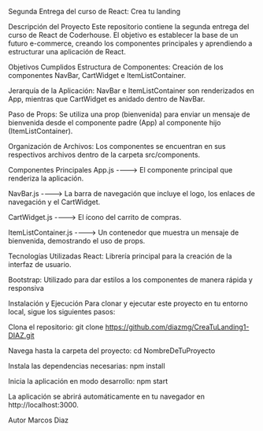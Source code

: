 Segunda Entrega del curso de React: Crea tu landing

Descripción del Proyecto
Este repositorio contiene la segunda entrega del curso de React de Coderhouse. El objetivo es establecer la base de un futuro e-commerce, creando los componentes principales y aprendiendo a estructurar una aplicación de React.

Objetivos Cumplidos
Estructura de Componentes: Creación de los componentes NavBar, CartWidget e ItemListContainer.

Jerarquía de la Aplicación: NavBar e ItemListContainer son renderizados en App, mientras que CartWidget es anidado dentro de NavBar.

Paso de Props: Se utiliza una prop (bienvenida) para enviar un mensaje de bienvenida desde el componente padre (App) al componente hijo (ItemListContainer).

Organización de Archivos: Los componentes se encuentran en sus respectivos archivos dentro de la carpeta src/components.

Componentes Principales
App.js ----> El componente principal que renderiza la aplicación.

NavBar.js ----> La barra de navegación que incluye el logo, los enlaces de navegación y el CartWidget.

CartWidget.js ----> El ícono del carrito de compras.

ItemListContainer.js ----> Un contenedor que muestra un mensaje de bienvenida, demostrando el uso de props.

Tecnologías Utilizadas
React: Librería principal para la creación de la interfaz de usuario.

Bootstrap: Utilizado para dar estilos a los componentes de manera rápida y responsiva

Instalación y Ejecución
Para clonar y ejecutar este proyecto en tu entorno local, sigue los siguientes pasos:

Clona el repositorio:
git clone https://github.com/diazmg/CreaTuLanding1-DIAZ.git

Navega hasta la carpeta del proyecto:
cd NombreDeTuProyecto

Instala las dependencias necesarias:
npm install

Inicia la aplicación en modo desarrollo:
npm start

La aplicación se abrirá automáticamente en tu navegador en http://localhost:3000.

Autor
Marcos Diaz
